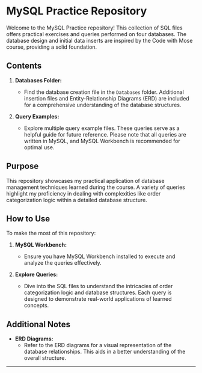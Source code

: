 # MySQL Practice Repository

Welcome to the MySQL Practice repository! This collection of SQL files offers practical exercises and queries performed on four databases. The database design and initial data inserts are inspired by the Code with Mose course, providing a solid foundation.

## Contents

1. **Databases Folder:**
   - Find the database creation file in the `Databases` folder. Additional insertion files and Entity-Relationship Diagrams (ERD) are included for a comprehensive understanding of the database structures.

2. **Query Examples:**
   - Explore multiple query example files. These queries serve as a helpful guide for future reference. Please note that all queries are written in MySQL, and MySQL Workbench is recommended for optimal use.

## Purpose

This repository showcases my practical application of database management techniques learned during the course. A variety of queries highlight my proficiency in dealing with complexities like order categorization logic within a detailed database structure.

## How to Use

To make the most of this repository:

1. **MySQL Workbench:**
   - Ensure you have MySQL Workbench installed to execute and analyze the queries effectively.

2. **Explore Queries:**
   - Dive into the SQL files to understand the intricacies of order categorization logic and database structures. Each query is designed to demonstrate real-world applications of learned concepts.

## Additional Notes

- **ERD Diagrams:**
  - Refer to the ERD diagrams for a visual representation of the database relationships. This aids in a better understanding of the overall structure.


---

